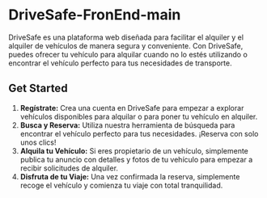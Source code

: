 # DriveSafe-FronEnd-main

DriveSafe es una plataforma web diseñada para facilitar el alquiler y el alquiler de vehículos de manera segura y conveniente. Con DriveSafe, puedes ofrecer tu vehículo para alquilar cuando no lo estés utilizando o encontrar el vehículo perfecto para tus necesidades de transporte.

## Get Started

1. <b>Regístrate:</b> Crea una cuenta en DriveSafe para empezar a explorar vehículos disponibles para alquilar o para poner tu vehículo en alquiler.
2. <b>Busca y Reserva:</b> Utiliza nuestra herramienta de búsqueda para encontrar el vehículo perfecto para tus necesidades. ¡Reserva con solo unos clics!
3. <b>Alquila tu Vehículo:</b> Si eres propietario de un vehículo, simplemente publica tu anuncio con detalles y fotos de tu vehículo para empezar a recibir solicitudes de alquiler.
4. <b>Disfruta de tu Viaje:</b> Una vez confirmada la reserva, simplemente recoge el vehículo y comienza tu viaje con total tranquilidad.